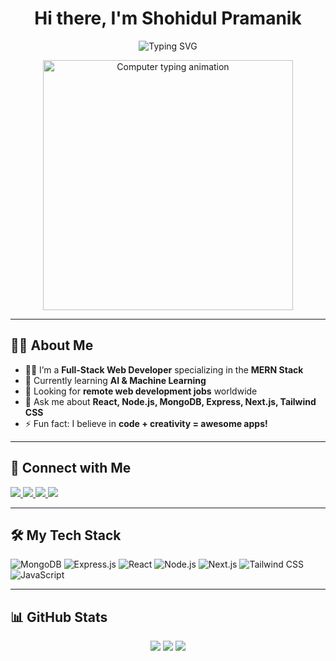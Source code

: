 
<h1 align="center">Hi there, I'm Shohidul Pramanik</h1>

<p align="center">
  <img src="https://readme-typing-svg.demolab.com?font=Fira+Code&pause=1000&color=00F7FF&center=true&vCenter=true&width=500&lines=Full-Stack+MERN+Developer;Crafting+Web+Apps+with+Code+%26+Creativity;Always+Learning+Something+New!" alt="Typing SVG" />
</p>

<p align="center">
  <img src="https://i.pinimg.com/originals/4a/4d/90/4a4d90df5ef38f15e8ac348bdef5c403.gif" width="400" alt="Computer typing animation" />
</p>

---

## 🙋‍♂️ About Me

- 👨‍💻 I’m a **Full-Stack Web Developer** specializing in the **MERN Stack**
- 🌱 Currently learning **AI & Machine Learning**
- 💼 Looking for **remote web development jobs** worldwide
- 💬 Ask me about **React, Node.js, MongoDB, Express, Next.js, Tailwind CSS**
- ⚡ Fun fact: I believe in **code + creativity = awesome apps!**

---

## 🔗 Connect with Me

<p align="left">
  <a href="https://shohidul-pramanik.vercel.app" target="_blank">
    <img src="https://img.shields.io/badge/My Portfolio-000000?style=for-the-badge&logo=vercel&logoColor=white" />
  </a>
  <a href="mailto:shohidulpramanik94@gmail.com" target="_blank">
    <img src="https://img.shields.io/badge/Gmail-D14836?style=for-the-badge&logo=gmail&logoColor=white" />
  </a>
  <a href="https://www.linkedin.com/in/shohidul-pramanik-390569361" target="_blank">
    <img src="https://img.shields.io/badge/LinkedIn-0077B5?style=for-the-badge&logo=linkedin&logoColor=white" />
  </a>
  <a href="https://github.com/shohedul1" target="_blank">
    <img src="https://img.shields.io/badge/GitHub-000000?style=for-the-badge&logo=github&logoColor=white" />
  </a>
</p>

---

## 🛠️ My Tech Stack

![MongoDB](https://img.shields.io/badge/MongoDB-4EA94B?style=for-the-badge&logo=mongodb&logoColor=white)
![Express.js](https://img.shields.io/badge/Express.js-000000?style=for-the-badge&logo=express&logoColor=white)
![React](https://img.shields.io/badge/React-61DAFB?style=for-the-badge&logo=react&logoColor=black)
![Node.js](https://img.shields.io/badge/Node.js-339933?style=for-the-badge&logo=node.js&logoColor=white)
![Next.js](https://img.shields.io/badge/Next.js-000000?style=for-the-badge&logo=next.js&logoColor=white)
![Tailwind CSS](https://img.shields.io/badge/TailwindCSS-38B2AC?style=for-the-badge&logo=tailwind-css&logoColor=white)
![JavaScript](https://img.shields.io/badge/JavaScript-F7DF1E?style=for-the-badge&logo=javascript&logoColor=black)

---

## 📊 GitHub Stats

<p align="center">
  <img src="https://github-readme-stats.vercel.app/api?username=shohedul1&show_icons=true&theme=radical" />
  <img src="https://github-readme-streak-stats.herokuapp.com/?user=shohedul1&theme=radical" />
  <img src="https://github-readme-stats.vercel.app/api/top-langs/?username=shohedul1&layout=compact&theme=radical" />
</p>
